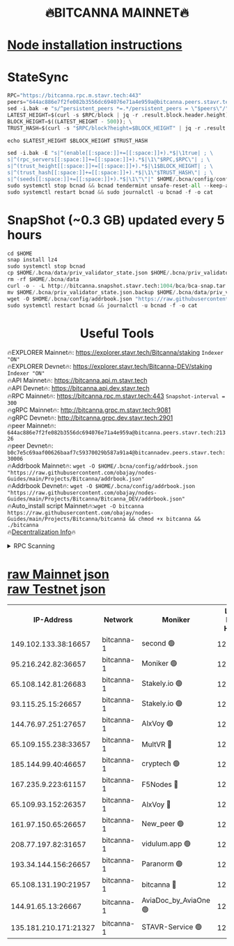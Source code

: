<h1 align="center"> 🔥BITCANNA MAINNET🔥</h1>


[Node installation instructions](https://github.com/obajay/nodes-Guides/tree/main/Projects/Bitcanna)
=

# StateSync
```python
RPC="https://bitcanna.rpc.m.stavr.tech:443"
peers="644ac886e7f2fe082b3556dc694076e71a4e959a@bitcanna.peers.stavr.tech:21326"
sed -i.bak -e "s/^persistent_peers *=.*/persistent_peers = \"$peers\"/" $HOME/.bcna/config/config.toml
LATEST_HEIGHT=$(curl -s $RPC/block | jq -r .result.block.header.height); \
BLOCK_HEIGHT=$((LATEST_HEIGHT - 500)); \
TRUST_HASH=$(curl -s "$RPC/block?height=$BLOCK_HEIGHT" | jq -r .result.block_id.hash)

echo $LATEST_HEIGHT $BLOCK_HEIGHT $TRUST_HASH

sed -i.bak -E "s|^(enable[[:space:]]+=[[:space:]]+).*$|\1true| ; \
s|^(rpc_servers[[:space:]]+=[[:space:]]+).*$|\1\"$RPC,$RPC\"| ; \
s|^(trust_height[[:space:]]+=[[:space:]]+).*$|\1$BLOCK_HEIGHT| ; \
s|^(trust_hash[[:space:]]+=[[:space:]]+).*$|\1\"$TRUST_HASH\"| ; \
s|^(seeds[[:space:]]+=[[:space:]]+).*$|\1\"\"|" $HOME/.bcna/config/config.toml
sudo systemctl stop bcnad && bcnad tendermint unsafe-reset-all --keep-addr-book
sudo systemctl restart bcnad && sudo journalctl -u bcnad -f -o cat
```
# SnapShot (~0.3 GB) updated every 5 hours
```python
cd $HOME
snap install lz4
sudo systemctl stop bcnad
cp $HOME/.bcna/data/priv_validator_state.json $HOME/.bcna/priv_validator_state.json.backup
rm -rf $HOME/.bcna/data
curl -o - -L http://bitcanna.snapshot.stavr.tech:1004/bca/bca-snap.tar.lz4 | lz4 -c -d - | tar -x -C $HOME/.bcna --strip-components 2
mv $HOME/.bcna/priv_validator_state.json.backup $HOME/.bcna/data/priv_validator_state.json
wget -O $HOME/.bcna/config/addrbook.json "https://raw.githubusercontent.com/obajay/nodes-Guides/main/Projects/Bitcanna/addrbook.json"
sudo systemctl restart bcnad && journalctl -u bcnad -f -o cat
```

 <h1 align="center"> Useful Tools</h1>

🔥EXPLORER Mainnet🔥:    https://explorer.stavr.tech/Bitcanna/staking          `Indexer "ON"` \
🔥EXPLORER Devnet🔥:     https://explorer.stavr.tech/Bitcanna-DEV/staking     `Indexer "ON"` \
🔥API Mainnet🔥:         https://bitcanna.api.m.stavr.tech \
🔥API Devnet🔥:          https://bitcanna.api.dev.stavr.tech \
🔥RPC Mainnet🔥:         https://bitcanna.rpc.m.stavr.tech:443         `Snapshot-interval = 300` \
🔥gRPC Mainnet🔥:        http://bitcanna.grpc.m.stavr.tech:9081 \
🔥gRPC Devnet🔥:         http://bitcanna.grpc.dev.stavr.tech:2901 \
🔥peer Mainnet🔥:        `644ac886e7f2fe082b3556dc694076e71a4e959a@bitcanna.peers.stavr.tech:21326` \
🔥peer Devnet🔥:         `b0c7e5c69aaf00626baaf7c59370029b587a91a4@bitcannadev.peers.stavr.tech:30006` \
🔥Addrbook Mainnet🔥:    ```wget -O $HOME/.bcna/config/addrbook.json "https://raw.githubusercontent.com/obajay/nodes-Guides/main/Projects/Bitcanna/addrbook.json"``` \
🔥Addrbook Devnet🔥:    ```wget -O $HOME/.bcna/config/addrbook.json "https://raw.githubusercontent.com/obajay/nodes-Guides/main/Projects/Bitcanna/Bitcanna_DEV/addrbook.json"``` \
🔥Auto_install script Mainnet🔥:```wget -O bitcanna https://raw.githubusercontent.com/obajay/nodes-Guides/main/Projects/Bitcanna/bitcanna && chmod +x bitcanna && ./bitcanna``` \
🔥[Decentralization Info](https://github.com/obajay/StateSync-snapshots/tree/main/Projects/Bitcanna/Decentralization)🔥


<details>
<summary>RPC Scanning</summary>

<h2 align="center"> We scan nodes in real time every 4 hours. And we provide the final result of RPC endpoints.
We cannot influence the operation of these nodes in any way. </h2>


```python
If Voting Power is higher than 0 --> then the Node is a validator of the network and may be subject to attack and be a potential threat to the chain.
```
```python
We marked such validators with a red symbol
```

</details>

[raw Mainnet json](https://rpc-check.bcam.stavr.tech/bcam/rpc-bcam-result.json) \
[raw Testnet json](https://github.com/obajay/StateSync-snapshots/tree/main/Projects/Bitcanna/Rpc-Check-Testnet)
=



<table><tr><th>IP-Address</th><th>Network</th><th>Moniker</th><th>Latest Block Height</th><th>Earliest Block Height</th><th>Catching Up</th><th>Tx Index</th><th>Voting Power</th><th>Scan Time</th></tr><tr><td>149.102.133.38:16657</td><td>bitcanna-1</td><td>second 🟢</td><td>12850947</td><td>1</td><td>False</td><td>on</td><td>0</td><td>2024-03-03T21:37:02.508549338UTC</td></tr><tr><td>95.216.242.82:36657</td><td>bitcanna-1</td><td>Moniker 🟢</td><td>12850936</td><td>5776907</td><td>False</td><td>on</td><td>0</td><td>2024-03-03T21:35:59.170538191UTC</td></tr><tr><td>65.108.142.81:26683</td><td>bitcanna-1</td><td>Stakely.io 🟢</td><td>12850940</td><td>6152001</td><td>False</td><td>on</td><td>0</td><td>2024-03-03T21:36:22.334971551UTC</td></tr><tr><td>93.115.25.15:26657</td><td>bitcanna-1</td><td>Stakely.io 🟢</td><td>12850939</td><td>6520001</td><td>False</td><td>on</td><td>0</td><td>2024-03-03T21:36:17.949861957UTC</td></tr><tr><td>144.76.97.251:27657</td><td>bitcanna-1</td><td>AlxVoy 🟢</td><td>12850945</td><td>8805201</td><td>False</td><td>on</td><td>0</td><td>2024-03-03T21:36:51.970269763UTC</td></tr><tr><td>65.109.155.238:33657</td><td>bitcanna-1</td><td>MultVR 🔴</td><td>12850941</td><td>9933415</td><td>False</td><td>on</td><td>353810</td><td>2024-03-03T21:36:29.874910897UTC</td></tr><tr><td>185.144.99.40:46657</td><td>bitcanna-1</td><td>cryptech 🟢</td><td>12850935</td><td>11528001</td><td>False</td><td>on</td><td>0</td><td>2024-03-03T21:35:54.785896005UTC</td></tr><tr><td>167.235.9.223:61157</td><td>bitcanna-1</td><td>F5Nodes 🔴</td><td>12850941</td><td>12084001</td><td>False</td><td>on</td><td>570</td><td>2024-03-03T21:36:32.148496095UTC</td></tr><tr><td>65.109.93.152:26357</td><td>bitcanna-1</td><td>AlxVoy 🔴</td><td>12850947</td><td>12109301</td><td>False</td><td>on</td><td>1391814</td><td>2024-03-03T21:37:03.058945409UTC</td></tr><tr><td>161.97.150.65:26657</td><td>bitcanna-1</td><td>New_peer 🟢</td><td>12850940</td><td>12254001</td><td>False</td><td>on</td><td>0</td><td>2024-03-03T21:36:22.608722431UTC</td></tr><tr><td>208.77.197.82:31657</td><td>bitcanna-1</td><td>vidulum.app 🟢</td><td>12850940</td><td>12386934</td><td>False</td><td>on</td><td>0</td><td>2024-03-03T21:36:25.430314050UTC</td></tr><tr><td>193.34.144.156:26657</td><td>bitcanna-1</td><td>Paranorm 🟢</td><td>12850943</td><td>12697701</td><td>False</td><td>on</td><td>0</td><td>2024-03-03T21:36:38.857126103UTC</td></tr><tr><td>65.108.131.190:21957</td><td>bitcanna-1</td><td>bitcanna 🔴</td><td>12850942</td><td>12750942</td><td>False</td><td>on</td><td>419489</td><td>2024-03-03T21:36:36.534767578UTC</td></tr><tr><td>144.91.65.13:26667</td><td>bitcanna-1</td><td>AviaDoc_by_AviaOne 🟢</td><td>12850944</td><td>12837101</td><td>False</td><td>on</td><td>0</td><td>2024-03-03T21:36:47.350547209UTC</td></tr><tr><td>135.181.210.171:21327</td><td>bitcanna-1</td><td>STAVR-Service 🟢</td><td>12850945</td><td>12850001</td><td>False</td><td>on</td><td>0</td><td>2024-03-03T21:36:51.746986444UTC</td></tr></table>
